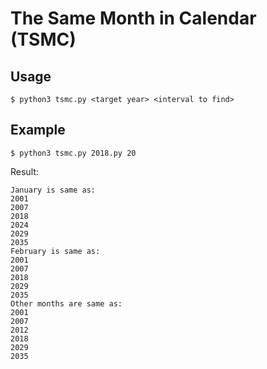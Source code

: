 # The Same Month in Calendar (TSMC)

## Usage
```$ python3 tsmc.py <target year> <interval to find>```

## Example
```$ python3 tsmc.py 2018.py 20```

Result:

```
January is same as: 
2001
2007
2018
2024
2029
2035
February is same as: 
2001
2007
2018
2029
2035
Other months are same as: 
2001
2007
2012
2018
2029
2035
```
